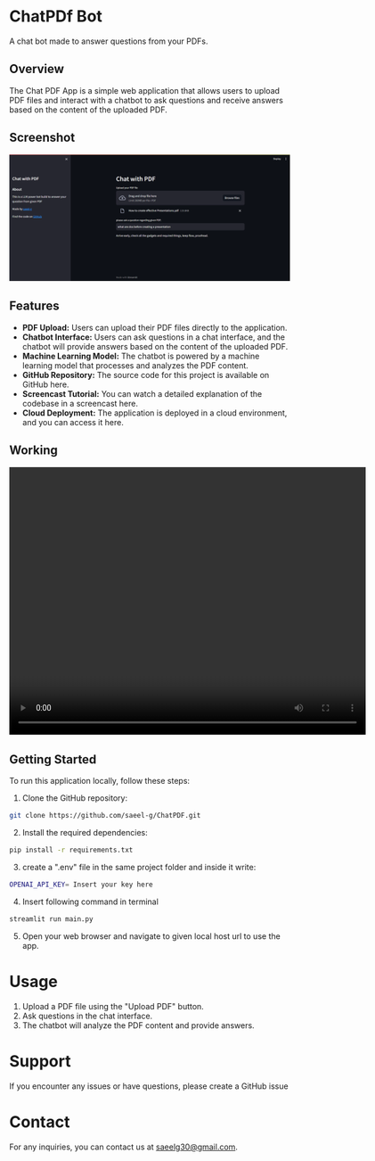 
# ChatPDf Bot
A chat bot made to answer questions from your PDFs.

## Overview
The Chat PDF App is a simple web application that allows users to upload PDF files and interact with a chatbot to ask questions and receive answers based on the content of the uploaded PDF.

## Screenshot
![Asking a sample question after uploading the PDF](Screenshot.png)

## Features
* **PDF Upload:** Users can upload their PDF files directly to the application.
* **Chatbot Interface:** Users can ask questions in a chat interface, and the chatbot will provide answers based on the content of the uploaded PDF.
* **Machine Learning Model:** The chatbot is powered by a machine learning model that processes and analyzes the PDF content.
* **GitHub Repository:** The source code for this project is available on GitHub here.
* **Screencast Tutorial:** You can watch a detailed explanation of the codebase in a screencast here.
* **Cloud Deployment:** The application is deployed in a cloud environment, and you can access it here.
## Working
<video width="640" height="480" controls>
  <source src="[video.mp4](https://drive.google.com/file/d/1rRhhAdWNvFYexT7-Mw_S9HAwHuwfQTH4/view?usp=sharing)" type="video/mp4">
  Your browser does not support the video tag.
</video>


## Getting Started

To run this application locally, follow these steps:

1. Clone the GitHub repository:
```bash
git clone https://github.com/saeel-g/ChatPDF.git
```
2. Install the required dependencies:
```bash
pip install -r requirements.txt
```
3. create a ".env" file in the same project folder and inside it write:
```bash
OPENAI_API_KEY= Insert your key here
```
4. Insert following command in terminal
```bash
streamlit run main.py
```
5. Open your web browser and navigate to given local host url to use the app.

# Usage
1. Upload a PDF file using the "Upload PDF" button.
2. Ask questions in the chat interface.
3. The chatbot will analyze the PDF content and provide answers.

# Support
If you encounter any issues or have questions, please create a GitHub issue

# Contact
For any inquiries, you can contact us at saeelg30@gmail.com.
